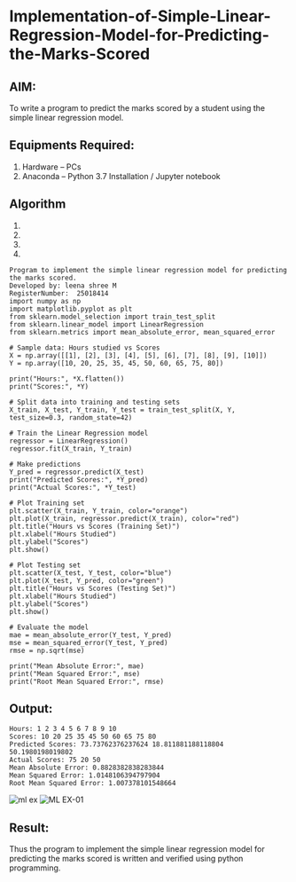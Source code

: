 # Implementation-of-Simple-Linear-Regression-Model-for-Predicting-the-Marks-Scored

## AIM:
To write a program to predict the marks scored by a student using the simple linear regression model.

## Equipments Required:
1. Hardware – PCs
2. Anaconda – Python 3.7 Installation / Jupyter notebook

## Algorithm
1. 
2. 
3. 
4. 

```
Program to implement the simple linear regression model for predicting the marks scored.
Developed by: leena shree M 
RegisterNumber:  25018414
import numpy as np
import matplotlib.pyplot as plt
from sklearn.model_selection import train_test_split
from sklearn.linear_model import LinearRegression
from sklearn.metrics import mean_absolute_error, mean_squared_error

# Sample data: Hours studied vs Scores
X = np.array([[1], [2], [3], [4], [5], [6], [7], [8], [9], [10]])
Y = np.array([10, 20, 25, 35, 45, 50, 60, 65, 75, 80])

print("Hours:", *X.flatten())
print("Scores:", *Y)

# Split data into training and testing sets
X_train, X_test, Y_train, Y_test = train_test_split(X, Y, test_size=0.3, random_state=42)

# Train the Linear Regression model
regressor = LinearRegression()
regressor.fit(X_train, Y_train)

# Make predictions
Y_pred = regressor.predict(X_test)
print("Predicted Scores:", *Y_pred)
print("Actual Scores:", *Y_test)

# Plot Training set
plt.scatter(X_train, Y_train, color="orange")
plt.plot(X_train, regressor.predict(X_train), color="red")
plt.title("Hours vs Scores (Training Set)")
plt.xlabel("Hours Studied")
plt.ylabel("Scores")
plt.show()

# Plot Testing set
plt.scatter(X_test, Y_test, color="blue")
plt.plot(X_test, Y_pred, color="green")
plt.title("Hours vs Scores (Testing Set)")
plt.xlabel("Hours Studied")
plt.ylabel("Scores")
plt.show()

# Evaluate the model
mae = mean_absolute_error(Y_test, Y_pred)
mse = mean_squared_error(Y_test, Y_pred)
rmse = np.sqrt(mse)

print("Mean Absolute Error:", mae)
print("Mean Squared Error:", mse)
print("Root Mean Squared Error:", rmse)
```
## Output:
```
Hours: 1 2 3 4 5 6 7 8 9 10
Scores: 10 20 25 35 45 50 60 65 75 80
Predicted Scores: 73.73762376237624 18.811881188118804 50.1980198019802
Actual Scores: 75 20 50
Mean Absolute Error: 0.8828382838283844
Mean Squared Error: 1.0148106394797904
Root Mean Squared Error: 1.007378101548664
```
![ml ex ](https://github.com/user-attachments/assets/b1a992ab-193c-4e24-aa86-a545921f020c)
![ML EX-01](https://github.com/user-attachments/assets/b50fe0cc-c0b8-49a2-a268-1f76126b594f)



## Result:
Thus the program to implement the simple linear regression model for predicting the marks scored is written and verified using python programming.
